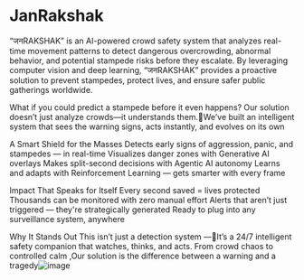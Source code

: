 # JanRakshak

“जनRAKSHAK” is an AI-powered crowd safety system that analyzes real-time movement patterns to detect dangerous overcrowding, abnormal behavior, and potential stampede risks before they escalate. By leveraging computer vision and deep learning, “जनRAKSHAK” provides a proactive solution to prevent stampedes, protect lives, and ensure safer public gatherings worldwide.

What if you could predict a stampede before it even happens?
Our solution doesn’t just analyze crowds—it understands them.We’ve built an intelligent system that sees the warning signs, acts instantly, and evolves on its own

A Smart Shield for the Masses
Detects early signs of aggression, panic, and stampedes — in real-time
Visualizes danger zones with Generative AI overlays
Makes split-second decisions with Agentic AI autonomy
Learns and adapts with Reinforcement Learning — gets smarter with every frame

Impact That Speaks for Itself
Every second saved = lives protected
Thousands can be monitored with zero manual effort
Alerts that aren’t just triggered — they're strategically generated
Ready to plug into any surveillance system, anywhere

Why It Stands Out
This isn’t just a detection system —It’s a 24/7 intelligent safety companion that watches, thinks, and acts.
From crowd chaos to controlled calm ,Our solution is the difference between a warning and a tragedy![image](https://github.com/user-attachments/assets/f8022979-1372-474b-b75e-92a0aa534636)
